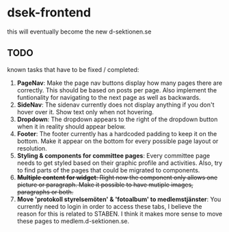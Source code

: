 # dsek-frontend
this will eventually become the new d-sektionen.se

## TODO
known tasks that have to be fixed / completed:
1. <b>PageNav</b>: Make the page nav buttons display how many pages there are correctly. This should be based on posts per page. Also implement the funtionality for navigating to the next page as well as backwards.
2. <b>SideNav</b>: The sidenav currently does not display anything if you don't hover over it. Show text only when not hovering.
3. <b>Dropdown</b>: The dropdown appears to the right of the dropdown button when it in reality should appear below.
4. <b>Footer</b>: The footer currently has a hardcoded padding to keep it on the bottom. Make it appear on the bottom for every possible page layout or resolution.
5. <b>Styling & components for committee pages</b>: Every committee page needs to get styled based on their graphic profile and activities. Also, try to find parts of the pages that could be migrated to components.
6. ~~<b>Multiple content for widget</b>: Right now the component only allows one picture or paragraph. Make it possible to have mutiple images, paragraphs or both.~~
7. <b>Move 'protokoll styrelsemöten' & 'fotoalbum' to medlemstjänster</b>: You currently need to login in order to access these tabs, I believe the reason for this is related to STABEN. I think it makes more sense to move these pages to medlem.d-sektionen.se.
